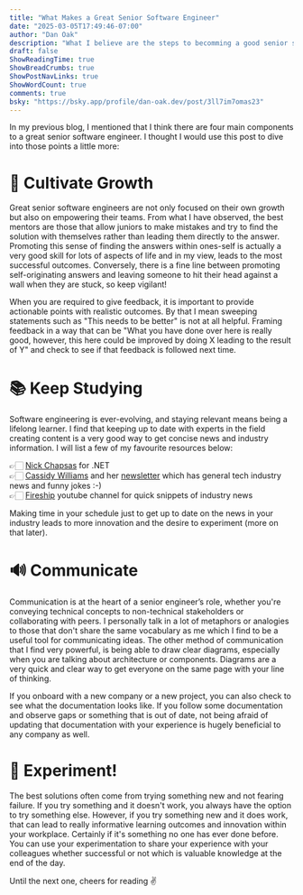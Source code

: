 ```yaml
---
title: "What Makes a Great Senior Software Engineer"
date: "2025-03-05T17:49:46-07:00"
author: "Dan Oak"
description: "What I believe are the steps to becomming a good senior sofware engineer"
draft: false
ShowReadingTime: true
ShowBreadCrumbs: true
ShowPostNavLinks: true
ShowWordCount: true
comments: true
bsky: "https://bsky.app/profile/dan-oak.dev/post/3ll7im7omas23"
---
```


In my previous blog, I mentioned that I think there are four main components to a great senior software engineer. I thought I would use this post to dive into those points a little more: 

# 🌱 Cultivate Growth

Great senior software engineers are not only focused on their own growth but also on empowering their teams. From what I have observed, the best mentors are those that allow juniors to make mistakes and try to find the solution with themselves rather than leading them directly to the answer. Promoting this sense of finding the answers within ones-self is actually a very good skill for lots of aspects of life and in my view, leads to the most successful outcomes. Conversely, there is a fine line between promoting self-originating answers and leaving someone to hit their head against a wall when they are stuck, so keep vigilant!

When you are required to give feedback, it is important to provide actionable points with realistic outcomes. By that I mean sweeping statements such as "This needs to be better" is not at all helpful. Framing feedback in a way that can be "What you have done over here is really good, however, this here could be improved by doing X leading to the result of Y" and check to see if that feedback is followed next time.

# 📚 Keep Studying

Software engineering is ever-evolving, and staying relevant means being a lifelong learner. I find that keeping up to date with experts in the field creating content is a very good way to get concise news and industry information. I will list a few of my favourite resources below: 

👉🏻 [Nick Chapsas](https://www.youtube.com/@nickchapsas) for .NET\
👉🏻 [Cassidy Williams](https://cassidoo.co/) and her [newsletter](https://cassidoo.co/newsletter/) which has general tech industry news and funny jokes :-)\
👉🏻 [Fireship](https://www.youtube.com/@Fireship) youtube channel for quick snippets of industry news

Making time in your schedule just to get up to date on the news in your industry leads to more innovation and the desire to experiment (more on that later).

# 🔊 Communicate

Communication is at the heart of a senior engineer’s role, whether you're conveying technical concepts to non-technical stakeholders or collaborating with peers. I personally talk in a lot of metaphors or analogies to those that don't share the same vocabulary as me which I find to be a useful tool for communicating ideas. The other method of communication that I find very powerful, is being able to draw clear diagrams, especially when you are talking about architecture or components. Diagrams are a very quick and clear way to get everyone on the same page with your line of thinking.

If you onboard with a new company or a new project, you can also check to see what the documentation looks like. If you follow some documentation and observe gaps or something that is out of date, not being afraid of updating that documentation with your experience is hugely beneficial to any company as well.

# 🤔 Experiment!

The best solutions often come from trying something new and not fearing failure. If you try something and it doesn't work, you always have the option to try something else. However, if you try something new and it does work, that can lead to really informative learning outcomes and innovation within your workplace. Certainly if it's something no one has ever done before. You can use your experimentation to share your experience with your colleagues whether successful or not which is valuable knowledge at the end of the day.

Until the next one, cheers for reading ✌️